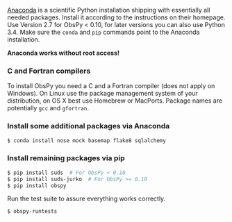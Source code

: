 [Anaconda](https://store.continuum.io/cshop/anaconda/) is a scientific Python installation shipping with essentially all needed packages. Install it according to the instructions on their homepage. Use Version 2.7 for ObsPy < 0.10, for later versions you can also use Python 3.4. Make sure the `conda` and `pip` commands point to the Anaconda installation.

**Anaconda works without root access!**

### C and Fortran compilers

To install ObsPy you need a C and a Fortran compiler (does not apply on Windows). On Linux use the package management system of your distribution, on OS X best use Homebrew or MacPorts. Package names are potentially `gcc` and `gfortran`.

### Install some additional packages via Anaconda

```bash
$ conda install nose mock basemap flake8 sqlalchemy
```

### Install remaining packages via pip

```bash
$ pip install suds  # For ObsPy < 0.10
$ pip install suds-jurko  # For ObsPy >= 0.10
$ pip install obspy
```

Run the test suite to assure everything works correctly.

```bash
$ obspy-runtests
```
